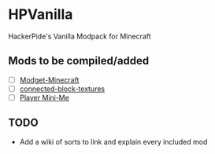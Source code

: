 # HPVanilla
HackerPide's Vanilla Modpack for Minecraft

## Mods to be compiled/added

- [ ] [Modget-Minecraft](https://github.com/ReviversMC/modget-minecraft)
- [ ] [connected-block-textures](https://github.com/HyperCubeMC/connected-block-textures)
- [ ] [Player Mini-Me](https://github.com/PhoenixVX/Player-Mini-Me)

## TODO

- Add a wiki of sorts to link and explain every included mod
